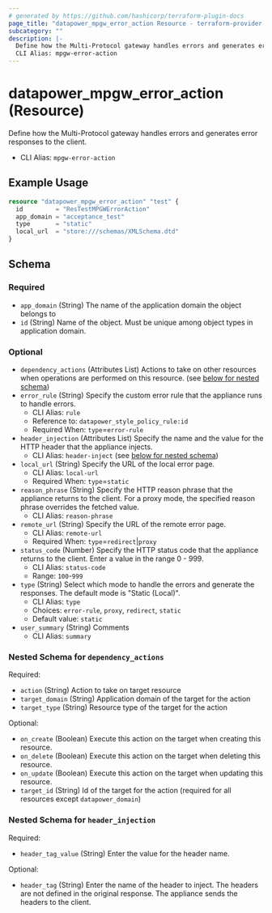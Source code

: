 ```yaml
---
# generated by https://github.com/hashicorp/terraform-plugin-docs
page_title: "datapower_mpgw_error_action Resource - terraform-provider-datapower"
subcategory: ""
description: |-
  Define how the Multi-Protocol gateway handles errors and generates error responses to the client.
  CLI Alias: mpgw-error-action
---
```


# datapower_mpgw_error_action (Resource)

Define how the Multi-Protocol gateway handles errors and generates error responses to the client.
  - CLI Alias: `mpgw-error-action`

## Example Usage

```terraform
resource "datapower_mpgw_error_action" "test" {
  id         = "ResTestMPGWErrorAction"
  app_domain = "acceptance_test"
  type       = "static"
  local_url  = "store:///schemas/XMLSchema.dtd"
}
```

<!-- schema generated by tfplugindocs -->
## Schema

### Required

- `app_domain` (String) The name of the application domain the object belongs to
- `id` (String) Name of the object. Must be unique among object types in application domain.

### Optional

- `dependency_actions` (Attributes List) Actions to take on other resources when operations are performed on this resource. (see [below for nested schema](#nestedatt--dependency_actions))
- `error_rule` (String) Specify the custom error rule that the appliance runs to handle errors.
  - CLI Alias: `rule`
  - Reference to: `datapower_style_policy_rule:id`
  - Required When: `type`=`error-rule`
- `header_injection` (Attributes List) Specify the name and the value for the HTTP header that the appliance injects.
  - CLI Alias: `header-inject` (see [below for nested schema](#nestedatt--header_injection))
- `local_url` (String) Specify the URL of the local error page.
  - CLI Alias: `local-url`
  - Required When: `type`=`static`
- `reason_phrase` (String) Specify the HTTP reason phrase that the appliance returns to the client. For a proxy mode, the specified reason phrase overrides the fetched value.
  - CLI Alias: `reason-phrase`
- `remote_url` (String) Specify the URL of the remote error page.
  - CLI Alias: `remote-url`
  - Required When: `type`=`redirect`|`proxy`
- `status_code` (Number) Specify the HTTP status code that the appliance returns to the client. Enter a value in the range 0 - 999.
  - CLI Alias: `status-code`
  - Range: `100`-`999`
- `type` (String) Select which mode to handle the errors and generate the responses. The default mode is "Static (Local)".
  - CLI Alias: `type`
  - Choices: `error-rule`, `proxy`, `redirect`, `static`
  - Default value: `static`
- `user_summary` (String) Comments
  - CLI Alias: `summary`

<a id="nestedatt--dependency_actions"></a>
### Nested Schema for `dependency_actions`

Required:

- `action` (String) Action to take on target resource
- `target_domain` (String) Application domain of the target for the action
- `target_type` (String) Resource type of the target for the action

Optional:

- `on_create` (Boolean) Execute this action on the target when creating this resource.
- `on_delete` (Boolean) Execute this action on the target when deleting this resource.
- `on_update` (Boolean) Execute this action on the target when updating this resource.
- `target_id` (String) Id of the target for the action (required for all resources except `datapower_domain`)


<a id="nestedatt--header_injection"></a>
### Nested Schema for `header_injection`

Required:

- `header_tag_value` (String) Enter the value for the header name.

Optional:

- `header_tag` (String) Enter the name of the header to inject. The headers are not defined in the original response. The appliance sends the headers to the client.
